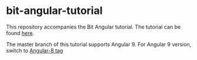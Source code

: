 # bit-angular-tutorial

This repository accompanies the Bit Angular tutorial. 
The tutorial can be found [here](https://docs.bit.dev/docs/bit-angular-tutorial.html). 

The master branch of this tutorial supports Angular 9. 
For Angular 9 version, switch to [Angular-8 tag](https://github.com/teambit/bit-angular-tutorial/tree/angular-8)
